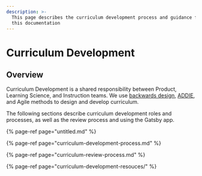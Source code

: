```yaml
---
description: >-
  This page describes the curriculum development process and guidance for using
  this documentation
---
```


# Curriculum Development

## Overview

Curriculum Development is a shared responsibility between Product, Learning Science, and Instruction teams. We use [backwards design](https://www.cultofpedagogy.com/backward-design-basics/), [ADDIE](https://www.iddblog.org/addie-vs-agile-model-an-instructional-designers-perspective/), and Agile methods to design and develop curriculum.

The following sections describe curriculum development roles and processes, as well as the review process and using the Gatsby app.

{% page-ref page="untitled.md" %}

{% page-ref page="curriculum-development-process.md" %}

{% page-ref page="curriculum-review-process.md" %}

{% page-ref page="curriculum-development-resouces/" %}

